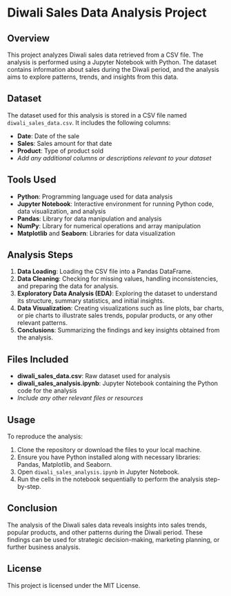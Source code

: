 # Diwali Sales Data Analysis Project

## Overview
This project analyzes Diwali sales data retrieved from a CSV file. The analysis is performed using a Jupyter Notebook with Python. The dataset contains information about sales during the Diwali period, and the analysis aims to explore patterns, trends, and insights from this data.

## Dataset
The dataset used for this analysis is stored in a CSV file named `diwali_sales_data.csv`. It includes the following columns:
- **Date**: Date of the sale
- **Sales**: Sales amount for that date
- **Product**: Type of product sold
- *Add any additional columns or descriptions relevant to your dataset*

## Tools Used
- **Python**: Programming language used for data analysis
- **Jupyter Notebook**: Interactive environment for running Python code, data visualization, and analysis
- **Pandas**: Library for data manipulation and analysis
- **NumPy**: Library for numerical operations and array manipulation
- **Matplotlib** and **Seaborn**: Libraries for data visualization

## Analysis Steps
1. **Data Loading**: Loading the CSV file into a Pandas DataFrame.
2. **Data Cleaning**: Checking for missing values, handling inconsistencies, and preparing the data for analysis.
3. **Exploratory Data Analysis (EDA)**: Exploring the dataset to understand its structure, summary statistics, and initial insights.
4. **Data Visualization**: Creating visualizations such as line plots, bar charts, or pie charts to illustrate sales trends, popular products, or any other relevant patterns.
5. **Conclusions**: Summarizing the findings and key insights obtained from the analysis.

## Files Included
- **diwali_sales_data.csv**: Raw dataset used for analysis
- **diwali_sales_analysis.ipynb**: Jupyter Notebook containing the Python code for the analysis
- *Include any other relevant files or resources*

## Usage
To reproduce the analysis:
1. Clone the repository or download the files to your local machine.
2. Ensure you have Python installed along with necessary libraries: Pandas, Matplotlib, and Seaborn.
3. Open `diwali_sales_analysis.ipynb` in Jupyter Notebook.
4. Run the cells in the notebook sequentially to perform the analysis step-by-step.

## Conclusion
The analysis of the Diwali sales data reveals insights into sales trends, popular products, and other patterns during the Diwali period. These findings can be used for strategic decision-making, marketing planning, or further business analysis.

## License
This project is licensed under the MIT License.
